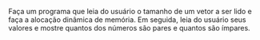 Faça um programa que leia do usuário o tamanho de um vetor a ser lido e faça a alocação
dinâmica de memória. Em seguida, leia do usuário seus valores e mostre quantos dos
números são pares e quantos são ímpares.